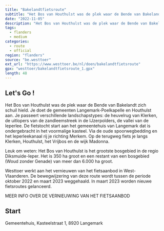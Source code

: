 ```yaml
---
title: "Bakelandtfietsroute"
subtitle: "Het Bos van Houthulst was de plek waar de Bende van Bakelandt zich schuil hield"
date: "2022-11-05"
description: "Het Bos van Houthulst was de plek waar de Bende van Bakelandt zich schuil hield" 
tags:
  - flanders
  - medium
categories: 
  - route
  - official
region: "flanders"
source: "be.westtoer"
ext_url: "https://www.westtoer.be/nl/doen/bakelandtfietsroute"
gpx: "westtoer/bakelandtfietsroute_1.gpx"
length: 48
---
```


## Let's Go !

Het Bos van Houthulst was de plek waar de Bende van Bakelandt zich schuil hield. Je doet de gemeenten Langemark-Poelkapelle en Houthulst aan. Je passeert verschillende landschapstypes: de heuvelrug van Klerken, de uitlopers van de zandleemstreek in de IJzerpolders, de vallei van de Ieperlee. De fietstocht start aan het gemeentehuis van Langemark dat is ondergebracht in het voormalige kasteel. Via de oude spoorwegbedding en het Ieperleekanaal rij je richting Merkem. Op de terugweg fiets je langs Klerken, Houthulst, het Vrijbos en de wijk Madonna.

Leuk om weten: Het Bos van Houthulst is het grootste bosgebied in de regio Diksmuide-Ieper. Het is 350 ha groot en een restant van een bosgebied (Woud zonder Genade) van meer dan 6.000 ha groot.

Westtoer werkt aan het vernieuwen van het fietsaanbod in West-Vlaanderen. De bewegwijzering van deze route wordt tussen de periode oktober 2022 en maart 2023 weggehaald. In maart 2023 worden nieuwe fietsroutes gelanceerd.

MEER INFO OVER DE VERNIEUWING VAN HET FIETSAANBOD

## Start 

Gemeentehuis, Kasteelstraat 1, 8920 Langemark 


